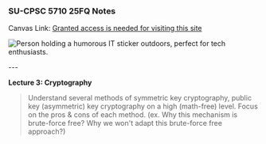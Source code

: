 ### **SU-CPSC 5710 25FQ Notes**

Canvas Link: [Granted access is needed for visiting this site](https://seattleu.instructure.com/courses/1623416)

![Person holding a humorous IT sticker outdoors, perfect for tech enthusiasts.](https://images.pexels.com/photos/11035465/pexels-photo-11035465.jpeg)

\---

**Lecture 3: Cryptography**

> Understand several methods of symmetric key cryptography, public key (asymmetric) key cryptography on a high (math-free) level. Focus on the pros & cons of each method. (ex. Why this mechanism is brute-force free? Why we won't adapt this brute-force free approach?)